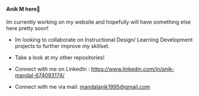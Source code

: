 #### Anik M here👋
Im currently working on my website and hopefully will have something else here pretty soon!

- Im looking to collaborate on Instructional Design/ Learning Development projects to further improve my skillset.

- Take a look at my other repositories!
 
- Connect with me on LinkedIn : https://www.linkedin.com/in/anik-mandal-674093174/

- Connect with me via mail: mandalanik1995@gmail.com
<!--
**ANiK-iD/ANiK-iD** is a ✨ _special_ ✨ repository because its `README.md` (this file) appears on your GitHub profile.

Here are some ideas to get you started:

- 🔭 I’m currently working on ...
- 🌱 I’m currently learning ...
- 👯 I’m looking to collaborate on ...
- 🤔 I’m looking for help with ... 
- 💬 Ask me about ...
- 📫 How to reach me: mandalanik1995@gmail.com / 
- 😄 Pronouns: He/Him
- ⚡ Fun fact: ...
-->

